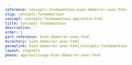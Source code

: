 ```yaml
---
reference: concepts-fondamentaux-bien-démarrer-avec-html
slug: concepts-fondamentaux
concept: concepts-fondamentaux-apprendre-html
title: Concepts fondamentaux
description: ''
order: 5
part_reference: bien-démarrer-avec-html
directory: bien-démarrer-avec-html
permalink: bien-démarrer-avec-html/concepts-fondamentaux
layout: chapters
phase: apprentissage-bien-démarrer-avec-html
---
```

